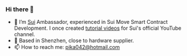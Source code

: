 ### Hi there 👋

- 🔭 I’m [Sui](https://sui.io/) Ambassador, experienced in Sui Move Smart Contract Development. I once created [tutorial videos](https://www.youtube.com/watch?v=lZHjmo2ngu0&list=PL9t2y-BKvZBT4Kz3cflHrQLDBbVmdKM8E) for Sui's official YouTube channel.
- 🌱 Based in Shenzhen, close to hardware supplier. 
- 📫 How to reach me: pika042@hotmail.com

<!--
**RandyPen/RandyPen** is a ✨ _special_ ✨ repository because its `README.md` (this file) appears on your GitHub profile.

Here are some ideas to get you started:

- 🔭 I’m currently working on ...
- 🌱 I’m currently learning ...
- 👯 I’m looking to collaborate on ...
- 🤔 I’m looking for help with ...
- 💬 Ask me about ...
- 📫 How to reach me: ...
- 😄 Pronouns: ...
- ⚡ Fun fact: ...
-->
